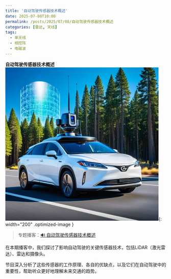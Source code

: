 ```yaml
---
title: '自动驾驶传感器技术概述'
date: 2025-07-08T10:00
permalink: /posts/2025/07/08/自动驾驶传感器技术概述
categories: [雷达, 天线]
tags:
  - 单天线
  - 相控阵
  - 电磁波 
---
```


**自动驾驶传感器技术概述**  
![雷达](/images/posts/激光雷达.jpeg){: width="200" .optimized-image }


> 专题播客：[🔊 自动驾驶传感器技术概述](https://monica.im/ai-podcast/share?id=79cab617-d69a-4198-9641-b8c6574cd8e6)


在本期播客中，我们探讨了影响自动驾驶的关键传感器技术，包括LiDAR（激光雷达）、雷达和摄像头。

节目深入分析了这些传感器的工作原理、各自的优缺点，以及它们在自动驾驶中的重要性，帮助听众更好地理解未来交通的趋势。